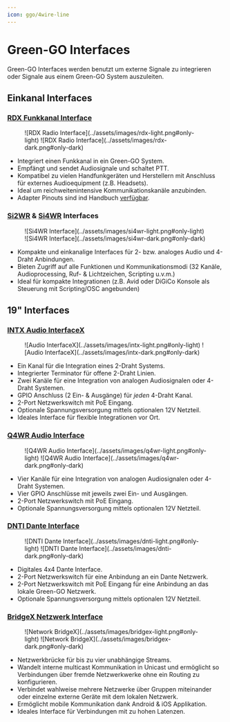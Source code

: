 ```yaml
---
icon: ggo/4wire-line
---
```

# Green-GO Interfaces

Green-GO Interfaces werden benutzt um externe Signale zu integrieren oder Signale aus einem Green-GO System auszuleiten.

## Einkanal Interfaces

### [RDX Funkkanal Interface](https://manual.greengoconnect.com/en/devices/rdx/)

<figure markdown>
![RDX Radio Interface](../assets/images/rdx-light.png#only-light)
![RDX Radio Interface](../assets/images/rdx-dark.png#only-dark)
</figure>

- Integriert einen Funkkanal in ein Green-GO System.
- Empfängt und sendet Audiosignale und schaltet PTT.
- Kompatibel zu vielen Handfunkgeräten und Herstellern mit Anschluss für externes Audioequipment (z.B. Headsets).
- Ideal um reichweitenintensive Kommunikationskanäle anzubinden.
- Adapter Pinouts sind ind Handbuch [verfügbar](https://manual.greengoconnect.com/en/devices/rdx/#d-sub-9-pin-outs).

### [Si2WR](https://manual.greengoconnect.com/en/devices/si2wr/) & [Si4WR](https://manual.greengoconnect.com/en/devices/si4wr/) Interfaces

<figure markdown>
![Si4WR Interface](../assets/images/si4wr-light.png#only-light)
![Si4WR Interface](../assets/images/si4wr-dark.png#only-dark)
</figure>

- Kompakte und einkanalige Interfaces für 2- bzw. analoges Audio und 4-Draht Anbindungen.
- Bieten Zugriff auf alle Funktionen und Kommunikationsmodi (32 Kanäle, Audioprocessing, Ruf- & Lichtzeichen, Scripting u.v.m.)
- Ideal für kompakte Integrationen (z.B. Avid oder DiGiCo Konsole als Steuerung mit Scripting/OSC angebunden)

## 19" Interfaces

### [INTX Audio InterfaceX](https://manual.greengoconnect.com/en/devices/interfacex/)

<figure markdown>
![Audio InterfaceX](../assets/images/intx-light.png#only-light)
![Audio InterfaceX](../assets/images/intx-dark.png#only-dark)
</figure>

- Ein Kanal für die Integration eines 2-Draht Systems.
- Integrierter Terminator für offene 2-Draht Linien.
- Zwei Kanäle für eine Integration von analogen Audiosignalen oder 4-Draht Systemen.
- GPIO Anschluss (2 Ein- & Ausgänge) für _jeden_ 4-Draht Kanal.
- 2-Port Netzwerkswitch mit PoE Eingang.
- Optionale Spannungsversorgung mittels optionalen 12V Netzteil.
- Ideales Interface für flexible Integrationen vor Ort.

### [Q4WR Audio Interface](https://manual.greengoconnect.com/en/devices/q4wr/)

<figure markdown>
![Q4WR Audio Interface](../assets/images/q4wr-light.png#only-light)
![Q4WR Audio Interface](../assets/images/q4wr-dark.png#only-dark)
</figure>

- Vier Kanäle für eine Integration von analogen Audiosignalen oder 4-Draht Systemen.
- Vier GPIO Anschlüsse mit jeweils zwei Ein- und Ausgängen.
- 2-Port Netzwerkswitch mit PoE Eingang.
- Optionale Spannungsversorgung mittels optionalen 12V Netzteil.

### [DNTI Dante Interface](https://manual.greengoconnect.com/en/devices/dntx/)

<figure markdown>
![DNTI Dante Interface](../assets/images/dnti-light.png#only-light)
![DNTI Dante Interface](../assets/images/dnti-dark.png#only-dark)
</figure>

- Digitales 4x4 Dante Interface.
- 2-Port Netzwerkswitch für eine Anbindung an ein Dante Netzwerk.
- 2-Port Netzwerkswitch mit PoE Eingang für eine Anbindung an das lokale Green-GO Netzwerk.
- Optionale Spannungsversorgung mittels optionalen 12V Netzteil.

### [BridgeX Netzwerk Interface](https://manual.greengoconnect.com/en/devices/bridgex/)

<figure markdown>
![Network BridgeX](../assets/images/bridgex-light.png#only-light)
![Network BridgeX](../assets/images/bridgex-dark.png#only-dark)
</figure>

- Netzwerkbrücke für bis zu vier unabhängige Streams.
- Wandelt interne multicast Kommunikation in Unicast und ermöglicht so Verbindungen über fremde Netzwerkwerke ohne ein Routing zu konfigurieren.
- Verbindet wahlweise mehrere Netzwerke über Gruppen miteinander oder einzelne externe Geräte mit dem lokalen Netzwerk.
- Ermöglicht mobile Kommunikation dank Android & iOS Applikation.
- Ideales Interface für Verbindungen mit zu hohen Latenzen.